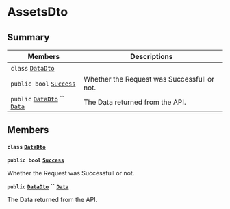 # AssetsDto

## Summary

| Members                                                                                                                                                                                                                                     | Descriptions                                |
| ------------------------------------------------------------------------------------------------------------------------------------------------------------------------------------------------------------------------------------------- | ------------------------------------------- |
| `class` [`DataDto`](AtomicMarketApiClient--Assets--AssetsDto--DataDto.md)                                                                                                                                                                   |                                             |
| `public bool` [`Success`](AtomicMarketApiClient--Assets--AssetsDto.md#class\_atomic\_market\_api\_client\_1\_1\_assets\_1\_1\_assets\_dto\_1a506fb037fbb6bfe8f254c021a2c3cfac)                                                              | Whether the Request was Successfull or not. |
| `public` [`DataDto`](AtomicMarketApiClient--Assets--AssetsDto--DataDto.md) `` [`Data`](AtomicMarketApiClient--Assets--AssetsDto.md#class\_atomic\_market\_api\_client\_1\_1\_assets\_1\_1\_assets\_dto\_1a6ed89521b3da4f30d2ab82c36d0afd13) | The Data returned from the API.             |

## Members

**`class`** [**`DataDto`**](AtomicMarketApiClient--Assets--AssetsDto--DataDto.md)

**`public bool`** [**`Success`**](AtomicMarketApiClient--Assets--AssetsDto.md#class\_atomic\_market\_api\_client\_1\_1\_assets\_1\_1\_assets\_dto\_1a506fb037fbb6bfe8f254c021a2c3cfac)

Whether the Request was Successfull or not.

**`public`** [**`DataDto`**](AtomicMarketApiClient--Assets--AssetsDto--DataDto.md) **``** [**`Data`**](AtomicMarketApiClient--Assets--AssetsDto.md#class\_atomic\_market\_api\_client\_1\_1\_assets\_1\_1\_assets\_dto\_1a6ed89521b3da4f30d2ab82c36d0afd13)

The Data returned from the API.
